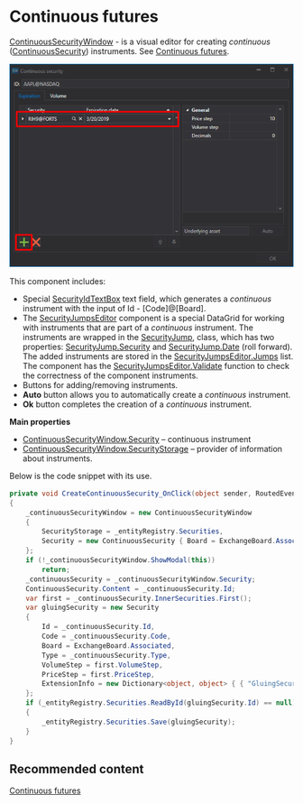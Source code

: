 # Continuous futures

[ContinuousSecurityWindow](xref:StockSharp.Xaml.ContinuousSecurityWindow) \- is a visual editor for creating *continuous* ([ContinuousSecurity](xref:StockSharp.Algo.ContinuousSecurity)) instruments. See [Continuous futures](../../instruments/continuous_futures.md). 

![HydraGluingCSCustom](../../../../images/hydragluingcscustom.png)

This component includes: 

- Special [SecurityIdTextBox](xref:StockSharp.Xaml.SecurityIdTextBox) text field, which generates a *continuous* instrument with the input of Id \- \[Code\]@\[Board\]. 
- The [SecurityJumpsEditor](xref:StockSharp.Xaml.SecurityJumpsEditor) component is a special DataGrid for working with instruments that are part of a *continuous* instrument. The instruments are wrapped in the [SecurityJump](xref:StockSharp.Xaml.SecurityJump), class, which has two properties: [SecurityJump.Security](xref:StockSharp.Xaml.SecurityJump.Security) and [SecurityJump.Date](xref:StockSharp.Xaml.SecurityJump.Date) (roll forward). The added instruments are stored in the [SecurityJumpsEditor.Jumps](xref:StockSharp.Xaml.SecurityJumpsEditor.Jumps) list. The component has the [SecurityJumpsEditor.Validate](xref:StockSharp.Xaml.SecurityJumpsEditor.Validate) function to check the correctness of the component instruments. 
- Buttons for adding\/removing instruments. 
- **Auto** button allows you to automatically create a *continuous* instrument. 
- **Ok** button completes the creation of a *continuous* instrument. 

**Main properties**

- [ContinuousSecurityWindow.Security](xref:StockSharp.Xaml.ContinuousSecurityWindow.Security) – continuous instrument
- [ContinuousSecurityWindow.SecurityStorage](xref:StockSharp.Xaml.ContinuousSecurityWindow.SecurityStorage) – provider of information about instruments.

Below is the code snippet with its use. 

```cs
private void CreateContinuousSecurity_OnClick(object sender, RoutedEventArgs e)
{
	_continuousSecurityWindow = new ContinuousSecurityWindow
	{
		SecurityStorage = _entityRegistry.Securities,
		Security = new ContinuousSecurity { Board = ExchangeBoard.Associated }
	};
	if (!_continuousSecurityWindow.ShowModal(this))
		return;
	_continuousSecurity = _continuousSecurityWindow.Security;
	ContinuousSecurity.Content = _continuousSecurity.Id;
	var first = _continuousSecurity.InnerSecurities.First();
	var gluingSecurity = new Security
	{
		Id = _continuousSecurity.Id,
		Code = _continuousSecurity.Code,
		Board = ExchangeBoard.Associated,
		Type = _continuousSecurity.Type,
		VolumeStep = first.VolumeStep,
		PriceStep = first.PriceStep,
		ExtensionInfo = new Dictionary<object, object> { { "GluingSecurity", true } }
	};
	if (_entityRegistry.Securities.ReadById(gluingSecurity.Id) == null)
	{
		_entityRegistry.Securities.Save(gluingSecurity);
	}
}
```

## Recommended content

[Continuous futures](../../../hydra/instruments_and_boards/continuous_futures.md)
